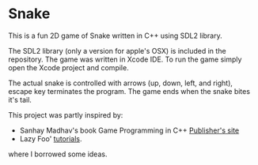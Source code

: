 # Snake

This is a fun 2D game of Snake written in C++ using SDL2 library.

The SDL2 library (only a version for apple's OSX) is included in the repository. The game was written in Xcode IDE. To run the game simply open the Xcode project and compile.

The actual snake is controlled with arrows (up, down, left, and right), escape key terminates the program. The game ends when the snake bites it's tail.


This project was partly inspired by:
 - Sanhay Madhav's book Game Programming in C++ [Publisher's site](http://www.pearsoned.co.uk/bookshop/detail.asp?item=100000000644133)
 - Lazy Foo' [tutorials](http://lazyfoo.net/tutorials/SDL/index.php).
 
where I borrowed some ideas.
